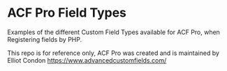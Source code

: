 # ACF Pro Field Types
Examples of the different Custom Field Types available for ACF Pro, when Registering fields by PHP.

This repo is for reference only,
ACF Pro was created and is maintained by Elliot Condon
https://www.advancedcustomfields.com/
